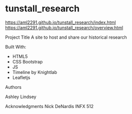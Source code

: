 # tunstall_research
https://aml2291.github.io/tunstall_research/index.html
https://aml2291.github.io/tunstall_research/overview.html


Project Title
A site to host and share our historical research


Built With:

-  HTML5   
-  CSS Bootstrap 
-  JS 
-  Timeline by Knightlab
-  Leafletjs

Authors

Ashley Lindsey


Acknowledgments
Nick DeNardis INFX 512